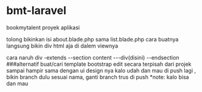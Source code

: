 # bmt-laravel
bookmytalent proyek aplikasi

tolong bikinkan isi about.blade.php sama list.blade.php 
cara buatnya langsung bikin div html aja di dalem viewnya

cara naruh div
-extends
--section content
---div(disini)
--endsection
###alternatif
buat/cari template bootstrap edit secara terpisah dari projek sampai hampir sama dengan ui design nya
kalo udah dan mau di push lagi , bikin branch dulu sesuai nama, ganti branch trus di push
*note: kalo bisa dan mau
